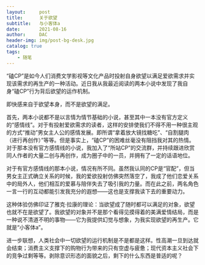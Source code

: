 ```yaml
---
layout:     post
title:      关于欲望
subtitle:   与小客体a
date:       2021-08-16
author:     DAC
header-img: img/post-bg-desk.jpg
catalog: true
tags:
    - 随笔
---
```


“磕CP”是如今人们消费文学影视等文化产品时投射自身欲望以满足爱欲需求并实现该需求的再生产的一种活动。近日我从我最近阅读的两本小说中发现了我自身“磕CP”行为背后欲望的运作机制。

即快感来自于欲望本身，而不是欲望的满足。

首先，两本小说都不是以言情为情节基础的小说，甚至其中一本没有官方定义的“感情线”。对于有投射爱欲需求的读者，这样的安排使我们不得不用一种很主观的方式“推动”男女主人公的感情发展。即所谓“拿着放大镜找糖吃”、“自割腿肉（进行再创作）”等等。但是事实上，“磕CP”的困难丝毫没有阻挡我对其的热情。对于那本没有官方感情线的小说，我加入了“所站CP”的交流群，并持续跟进欣赏同人作者的大量二创与再创作，成为圈子中的一员，并拥有了一定的话语地位。

对于有官方感情线的那本小说，情况有所不同。虽然我认同的CP是“官配”，但当男女主正式确立关系的时候，我的爱欲投射仿佛突然落空了，我成了他们恋爱关系中的局外人，他们相互的爱慕与陪伴失去了吸引我的力量。而在此之前，两名角色一言一行的互动都能引发我充分的遐想——这也是支撑我读下去的重要动力。

这种体验仿佛印证了雅克·拉康的理论：当欲望成了随时都可以满足的对象，欲望也就不在是欲望了。我欲望的对象并不是那个看得见摸得着的美满爱情结局，而是一种说不清道不明的事物——它为我提供幻觉与想象，为我实现欲望的再生产。它就是“小客体a”。

进一步联想，人类社会中一切欲望的运行机制是不是都是这样。性高潮一旦到达就会结束；消费主义支撑下的购物行为带来的只有空虚与疲惫；现代资本主义社会下的竞争过剩等等。剥除意识形态的面貌之后，剩下的什么东西是普适的呢？